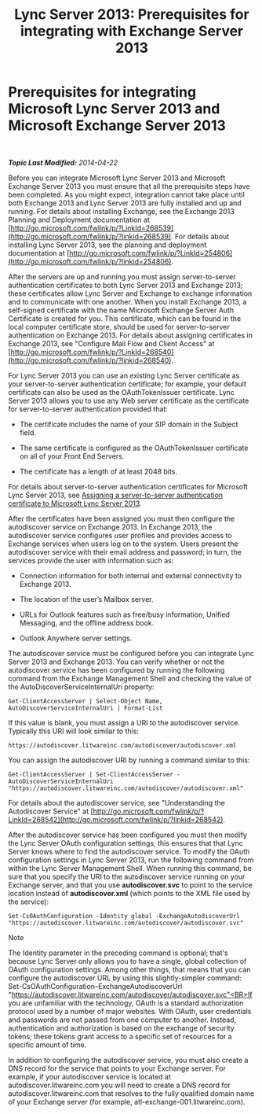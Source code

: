 ﻿---
title: 'Lync Server 2013: Prerequisites for integrating with Exchange Server 2013'
TOCTitle: Prerequisites for integrating Lync Server 2013 and Exchange Server 2013
ms:assetid: ea22beb9-c02e-47cb-836d-97a556969052
ms:mtpsurl: https://technet.microsoft.com/en-us/library/JJ721919(v=OCS.15)
ms:contentKeyID: 49733853
ms.date: 07/23/2014
mtps_version: v=OCS.15
---

<div data-xmlns="http://www.w3.org/1999/xhtml">

<div class="topic" data-xmlns="http://www.w3.org/1999/xhtml" data-msxsl="urn:schemas-microsoft-com:xslt" data-cs="http://msdn.microsoft.com/en-us/">

<div data-asp="http://msdn2.microsoft.com/asp">

# Prerequisites for integrating Microsoft Lync Server 2013 and Microsoft Exchange Server 2013

</div>

<div id="mainSection">

<div id="mainBody">

<span> </span>

_**Topic Last Modified:** 2014-04-22_

Before you can integrate Microsoft Lync Server 2013 and Microsoft Exchange Server 2013 you must ensure that all the prerequisite steps have been completed. As you might expect, integration cannot take place until both Exchange 2013 and Lync Server 2013 are fully installed and up and running. For details about installing Exchange, see the Exchange 2013 Planning and Deployment documentation at [http://go.microsoft.com/fwlink/p/?LinkId=268539](http://go.microsoft.com/fwlink/p/?linkid=268539). For details about installing Lync Server 2013, see the planning and deployment documentation at [http://go.microsoft.com/fwlink/p/?LinkId=254806](http://go.microsoft.com/fwlink/p/?linkid=254806).

After the servers are up and running you must assign server-to-server authentication certificates to both Lync Server 2013 and Exchange 2013; these certificates allow Lync Server and Exchange to exchange information and to communicate with one another. When you install Exchange 2013, a self-signed certificate with the name Microsoft Exchange Server Auth Certificate is created for you. This certificate, which can be found in the local computer certificate store, should be used for server-to-server authentication on Exchange 2013. For details about assigning certificates in Exchange 2013, see "Configure Mail Flow and Client Access" at [http://go.microsoft.com/fwlink/p/?LinkId=268540](http://go.microsoft.com/fwlink/p/?linkid=268540).

For Lync Server 2013 you can use an existing Lync Server certificate as your server-to-server authentication certificate; for example, your default certificate can also be used as the OAuthTokenIssuer certificate. Lync Server 2013 allows you to use any Web server certificate as the certificate for server-to-server authentication provided that:

  - The certificate includes the name of your SIP domain in the Subject field.

  - The same certificate is configured as the OAuthTokenIssuer certificate on all of your Front End Servers.

  - The certificate has a length of at least 2048 bits.

For details about server-to-server authentication certificates for Microsoft Lync Server 2013, see [Assigning a server-to-server authentication certificate to Microsoft Lync Server 2013](lync-server-2013-assigning-a-server-to-server-authentication-certificate-to-lync-server-2013.md).

After the certificates have been assigned you must then configure the autodiscover service on Exchange 2013. In Exchange 2013, the autodiscover service configures user profiles and provides access to Exchange services when users log on to the system. Users present the autodiscover service with their email address and password; in turn, the services provide the user with information such as:

  - Connection information for both internal and external connectivity to Exchange 2013.

  - The location of the user’s Mailbox server.

  - URLs for Outlook features such as free/busy information, Unified Messaging, and the offline address book.

  - Outlook Anywhere server settings.

The autodiscover service must be configured before you can integrate Lync Server 2013 and Exchange 2013. You can verify whether or not the autodiscover service has been configured by running the following command from the Exchange Management Shell and checking the value of the AutoDiscoverServiceInternalUri property:

    Get-ClientAccessServer | Select-Object Name, AutoDiscoverServiceInternalUri | Format-List

If this value is blank, you must assign a URI to the autodiscover service. Typically this URI will look similar to this:

    https://autodiscover.litwareinc.com/autodiscover/autodiscover.xml

You can assign the autodiscover URI by running a command similar to this:

    Get-ClientAccessServer | Set-ClientAccessServer -AutoDiscoverServiceInternalUri "https://autodiscover.litwareinc.com/autodiscover/autodiscover.xml"

For details about the autodiscover service, see "Understanding the Autodiscover Service" at [http://go.microsoft.com/fwlink/p/?LinkId=268542](http://go.microsoft.com/fwlink/p/?linkid=268542).

After the autodiscover service has been configured you must then modify the Lync Server OAuth configuration settings; this ensures that that Lync Server knows where to find the autodiscover service. To modify the OAuth configuration settings in Lync Server 2013, run the following command from within the Lync Server Management Shell. When running this command, be sure that you specify the URI to the autodiscover service running on your Exchange server, and that you use **autodiscover.svc** to point to the service location instead of **autodiscover.xml** (which points to the XML file used by the service):

    Set-CsOAuthConfiguration -Identity global -ExchangeAutodiscoverUrl "https://autodiscover.litwareinc.com/autodiscover/autodiscover.svc"

<div class="alert">


> [!NOTE]
> The Identity parameter in the preceding command is optional; that's because Lync Server only allows you to have a single, global collection of OAuth configuration settings. Among other things, that means that you can configure the autodiscover URL by using this slightly-simpler command:<BR>Set-CsOAuthConfiguration–ExchangeAutodiscoverUrl "https://autodiscover.litwareinc.com/autodiscover/autodiscover.svc"<BR>If you are unfamiliar with the technology, OAuth is a standard authorization protocol used by a number of major websites. With OAuth, user credentials and passwords are not passed from one computer to another. Instead, authentication and authorization is based on the exchange of security tokens; these tokens grant access to a specific set of resources for a specific amount of time.



</div>

In addition to configuring the autodiscover service, you must also create a DNS record for the service that points to your Exchange server. For example, if your autodiscover service is located at autodiscover.litwareinc.com you will need to create a DNS record for autodiscover.litwareinc.com that resolves to the fully qualified domain name of your Exchange server (for example, atl-exchange-001.litwareinc.com).

</div>

<span> </span>

</div>

</div>

</div>

